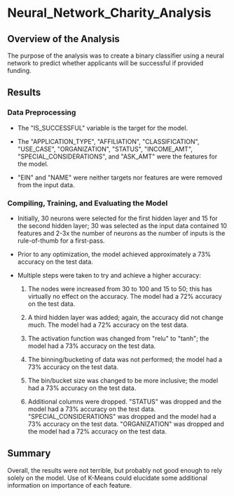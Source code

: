 # Neural_Network_Charity_Analysis

## Overview of the Analysis

The purpose of the analysis was to create a binary classifier using a neural network to predict whether applicants will be successful if provided funding. 


## Results

### Data Preprocessing

- The "IS_SUCCESSFUL" variable is the target for the model. 

- The "APPLICATION_TYPE", "AFFILIATION", "CLASSIFICATION", "USE_CASE", "ORGANIZATION", "STATUS", "INCOME_AMT", "SPECIAL_CONSIDERATIONS", and "ASK_AMT" were the features for the model. 

- "EIN" and "NAME" were neither targets nor features are were removed from the input data. 

### Compiling, Training, and Evaluating the Model

- Initially, 30 neurons were selected for the first hidden layer and 15 for the second hidden layer; 30 was selected as the input data contained 10 features and 2-3x the number of neurons as the number of inputs is the rule-of-thumb for a first-pass. 

- Prior to any optimization, the model achieved approximately a 73% accuracy on the test data. 

- Multiple steps were taken to try and achieve a higher accuracy:
	
	1) The nodes were increased from 30 to 100 and 15 to 50; this has virtually no effect on the accuracy. The model had a 72% accuracy on the test data. 

	2) A third hidden layer was added; again, the accuracy did not change much. The model had a 72% accuracy on the test data. 

	3) The activation function was changed from "relu" to "tanh"; the model had a 73% accuracy on the test data. 

	4) The binning/bucketing of data was not performed; the model had a 73% accuracy on the test data. 

	5) The bin/bucket size was changed to be more inclusive; the model had a 73% accuracy on the test data. 

	6) Additional columns were dropped. "STATUS" was dropped and the model had a 73% accuracy on the test data. "SPECIAL_CONSIDERATIONS" was dropped and the model had a 73% accuracy on the test data. "ORGANIZATION" was dropped and the model had a 72% accuracy on the test data. 

## Summary

Overall, the results were not terrible, but probably not good enough to rely solely on the model. Use of K-Means could elucidate some additional information on importance of each feature. 